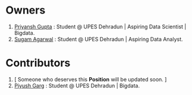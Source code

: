 # Owners

1. [Priyansh Gupta](https://github.com/priyansh19) : Student @ UPES Dehradun | Aspiring Data Scientist | Bigdata.
2. [Sugam Agarwal](https://github.com/heyeddard) : Student @ UPES Dehradun | Aspiring Data Analyst.

# Contributors

1. [ Someone who deserves this **Position** will be updated soon. ] 
2. [Piyush Garg](https://github.com/PU1138) : Student @ UPES Dehradun | Bigdata.

